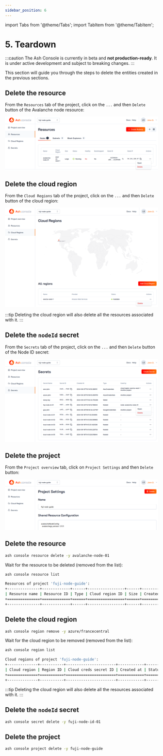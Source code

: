 ```yaml
---
sidebar_position: 6
---
```


import Tabs from '@theme/Tabs';
import TabItem from '@theme/TabItem';

# 5. Teardown

:::caution
The Ash Console is currently in beta and **not production-ready**. It is under active development and subject to breaking changes.
:::

This section will guide you through the steps to delete the entities created in the previous sections.

<Tabs>

<TabItem value="console" label="Using the Ash Console" default>

## Delete the resource

From the `Resources` tab of the project, click on the `...` and then `Delete` button of the Avalanche node resource:

![Ash Console node delete](/img/ash-console-resource-delete.png)

## Delete the cloud region

From the `Cloud Regions` tab of the project, click on the `...` and then `Delete` button of the cloud region:

![Ash Console cloud region delete](/img/ash-console-cloud-region-delete.png)

:::tip
Deleting the cloud region will also delete all the resources associated with it.
:::

## Delete the `nodeId` secret

From the `Secrets` tab of the project, click on the `...` and then `Delete` button of the Node ID secret:

![Ash Console secret delete](/img/ash-console-secret-delete.png)

## Delete the project

From the `Project overview` tab, click on `Project Settings` and then `Delete` button:

![Ash Console project delete](/img/ash-console-project-delete.png)

</TabItem>

<TabItem value="cli" label="Using the Ash CLI">

## Delete the resource

```bash title="Command"
ash console resource delete -y avalanche-node-01
```

Wait for the resource to be deleted (removed from the list):

```bash title="Command"
ash console resource list
```

```bash title="Output"
Resources of project 'fuji-node-guide':
+---------------+-------------+------+-----------------+------+------------+--------+-------------------+
| Resource name | Resource ID | Type | Cloud region ID | Size | Created at | Status | Resource specific |
+===============+=============+======+=================+======+============+========+===================+
+---------------+-------------+------+-----------------+------+------------+--------+-------------------+
```

## Delete the cloud region

```bash title="Command"
ash console region remove -y azure/francecentral
```

Wait for the cloud region to be removed (removed from the list):

```bash title="Command"
ash console region list
```

```bash title="Output"
Cloud regions of project 'fuji-node-guide':
+--------------+-----------+-----------------------+------------+--------+
| Cloud region | Region ID | Cloud creds secret ID | Created at | Status |
+==============+===========+=======================+============+========+
+--------------+-----------+-----------------------+------------+--------+
```

:::tip
Deleting the cloud region will also delete all the resources associated with it.
:::

## Delete the `nodeId` secret

```bash title="Command"
ash console secret delete -y fuji-node-id-01
```

## Delete the project

```bash title="Command"
ash console project delete -y fuji-node-guide
```

</TabItem>
</Tabs>
